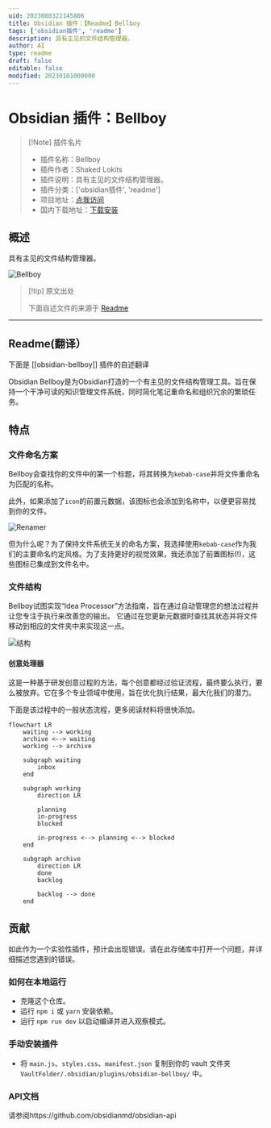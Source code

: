 ```yaml
---
uid: 2023080322145806
title: Obsidian 插件：【Readme】Bellboy
tags: ['obsidian插件', 'readme']
description: 具有主见的文件结构管理器。
author: AI
type: readme
draft: false
editable: false
modified: 20230101000000
---
```


# Obsidian 插件：Bellboy

> [!Note] 插件名片
> - 插件名称：Bellboy
> - 插件作者：Shaked Lokits
> - 插件说明：具有主见的文件结构管理器。
> - 插件分类：['obsidian插件', 'readme']
> - 项目地址：[点我访问](https://github.com/shakedlokits/obsidian-bellboy)
> - 国内下载地址：[下载安装](https://pkmer.cn/products/plugin/pluginMarket/?obsidian-bellboy)

## 概述

具有主见的文件结构管理器。

![Bellboy](https://cdn.pkmer.cn/covers/obsidian-bellboy.jpeg!pkmer)

> [!tip] 原文出处
> 
>下面自述文件的来源于 [Readme](https://ghproxy.net/https://raw.githubusercontent.com/shakedlokits/obsidian-bellboy/master/README.md)
> 

---

## Readme(翻译）

下面是 [[obsidian-bellboy]] 插件的自述翻译


Obsidian Bellboy是为Obsidian打造的一个有主见的文件结构管理工具。旨在保持一个干净可读的知识管理文件系统，同时简化笔记重命名和组织冗余的繁琐任务。

## 特点

### 文件命名方案

Bellboy会查找你的文件中的第一个标题，将其转换为`kebab-case`并将文件重命名为匹配的名称。

此外，如果添加了`icon`的前置元数据，该图标也会添加到名称中，以便更容易找到你的文件。

![Renamer](https://raw.githubusercontent.com/shakedlokits/obsidian-bellboy/master/docs/example.jpg)

但为什么呢？为了保持文件系统无关的命名方案，我选择使用`kebab-case`作为我们的主要命名约定风格。为了支持更好的视觉效果，我还添加了前置图标(!)，这些图标已集成到文件名中。

### 文件结构

Bellboy试图实现“Idea Processor”方法指南，旨在通过自动管理您的想法过程并让您专注于执行来改善您的输出。
它通过在您更新元数据时查找其状态并将文件移动到相应的文件夹中来实现这一点。

![结构](docs/structure.jpg)

#### 创意处理器
这是一种基于研发创意过程的方法，每个创意都经过验证流程，最终要么执行，要么被放弃。它在多个专业领域中使用，旨在优化执行结果，最大化我们的潜力。

下面是该过程中的一般状态流程，更多阅读材料将很快添加。

```mermaid
flowchart LR
	waiting --> working
	archive <--> waiting
	working --> archive

	subgraph waiting
		inbox
	end
	
	subgraph working
		direction LR
		
		planning
		in-progress
		blocked
		
		in-progress <--> planning <--> blocked
	end
	
	subgraph archive
		direction LR
		done
		backlog
		
		backlog --> done
	end
```

## 贡献

如此作为一个实验性插件，预计会出现错误。请在此存储库中打开一个问题，并详细描述您遇到的错误。

### 如何在本地运行
- 克隆这个仓库。
- 运行 `npm i` 或 `yarn` 安装依赖。
- 运行 `npm run dev` 以启动编译并进入观察模式。

### 手动安装插件
- 将 `main.js`、`styles.css`、`manifest.json` 复制到你的 vault 文件夹 `VaultFolder/.obsidian/plugins/obsidian-bellboy/` 中。

### API文档
请参阅https://github.com/obsidianmd/obsidian-api



